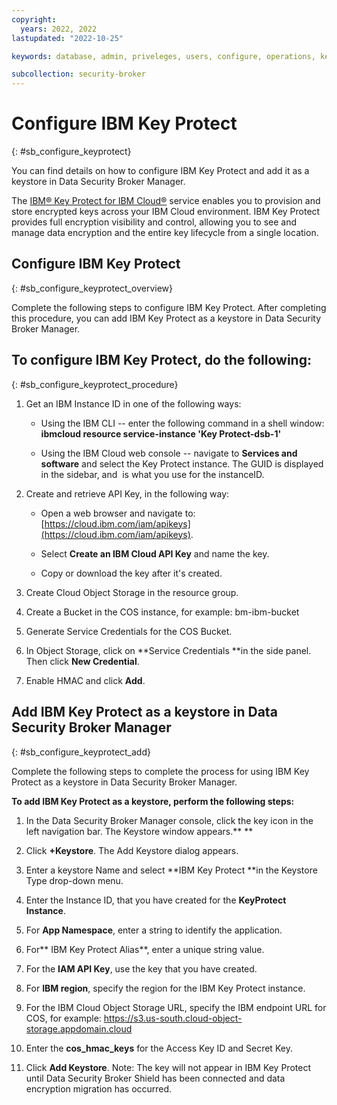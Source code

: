 ```yaml
---
copyright:
  years: 2022, 2022
lastupdated: "2022-10-25"

keywords: database, admin, priveleges, users, configure, operations, keyprotect

subcollection: security-broker
---
```


# Configure IBM Key Protect
{: #sb_configure_keyprotect}

You can find details on how to configure IBM Key Protect and add it as a
keystore in Data Security Broker Manager.

The [IBM® Key Protect for IBM
Cloud®](https://www.ibm.com/cloud/key-protect) service enables you to
provision and store encrypted keys across your IBM Cloud environment.
IBM Key Protect provides full encryption visibility and control,
allowing you to see and manage data encryption and the entire key
lifecycle from a single location.

## **Configure IBM Key Protect**
{: #sb_configure_keyprotect_overview}

Complete the following steps to configure IBM Key Protect. After
completing this procedure, you can add IBM Key Protect as a keystore in
Data Security Broker Manager.

## **To configure IBM Key Protect, do the following:**
{: #sb_configure_keyprotect_procedure}

1.  Get an IBM Instance ID in one of the following ways:

    -   Using the IBM CLI -- enter the following command in a shell
        window:\
        **ibmcloud resource service-instance \'Key Protect-dsb-1\'**

    -   Using the IBM Cloud web console -- navigate to **Services and
        software** and select the Key Protect instance. The GUID is
        displayed in the sidebar, and  is what you use for the
        instanceID.

2.  Create and retrieve API Key, in the following way: 

    -   Open a web browser and navigate
        to:[https://cloud.ibm.com/iam/apikeys](https://cloud.ibm.com/iam/apikeys).

    -   Select **Create an IBM Cloud API Key** and name the key.

    -   Copy or download the key after it's created.

3.  Create Cloud Object Storage in the resource group.

4.  Create a Bucket in the COS instance, for example: bm-ibm-bucket

5.  Generate Service Credentials for the COS Bucket.

6.  In Object Storage, click on **Service Credentials **in the side
    panel. Then click **New Credential**.

7.  Enable HMAC and click **Add**.

## **Add IBM Key Protect as a keystore in Data Security Broker Manager**
{: #sb_configure_keyprotect_add}

Complete the following steps to complete the process for using IBM Key
Protect as a keystore in Data Security Broker Manager.

**To add IBM Key Protect as a keystore, perform the following steps:**

1.  In the Data Security Broker Manager console, click the key icon in
    the left navigation bar. The Keystore window appears.** **

2.  Click **+Keystore**. The Add Keystore dialog appears.

3.  Enter a keystore Name and select **IBM Key Protect **in the Keystore
    Type drop-down menu.

4.  Enter the Instance ID, that you have created for the **KeyProtect
    Instance**.

5.  For **App Namespace**, enter a string to identify the application.

6.  For** IBM Key Protect Alias**, enter a unique string value.

7.  For the **IAM API Key**, use the key that you have created.

8.  For **IBM region**, specify the region for the IBM Key Protect
    instance.

9.  For the IBM Cloud Object Storage URL, specify the IBM endpoint URL
    for COS, for
    example: https://s3.us-south.cloud-object-storage.appdomain.cloud

10. Enter the **cos_hmac_keys** for the Access Key ID and Secret Key.

11. Click **Add Keystore**.
    Note: The key will not appear in IBM Key Protect until Data Security
    Broker Shield has been connected and data encryption migration has
    occurred.
